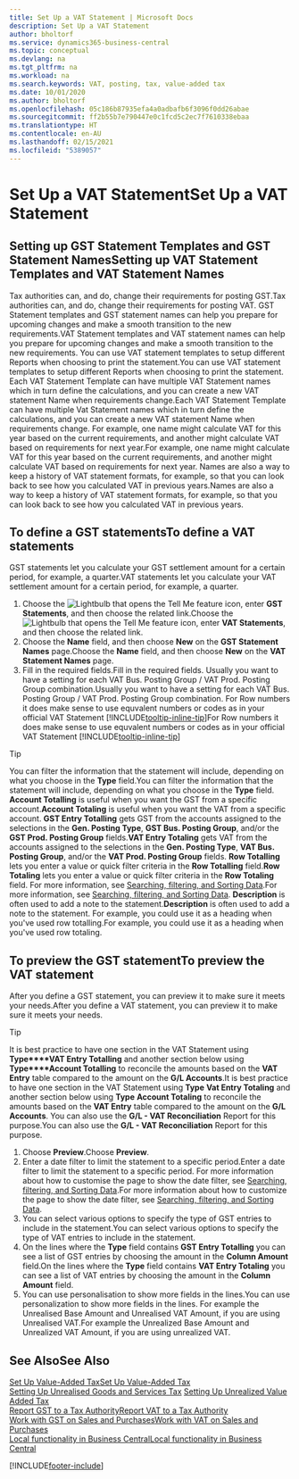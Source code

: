 ```yaml
---
title: Set Up a VAT Statement | Microsoft Docs
description: Set Up a VAT Statement
author: bholtorf
ms.service: dynamics365-business-central
ms.topic: conceptual
ms.devlang: na
ms.tgt_pltfrm: na
ms.workload: na
ms.search.keywords: VAT, posting, tax, value-added tax
ms.date: 10/01/2020
ms.author: bholtorf
ms.openlocfilehash: 05c186b87935efa4a0adbafb6f3096f0dd26abae
ms.sourcegitcommit: ff2b55b7e790447e0c1fcd5c2ec7f7610338ebaa
ms.translationtype: HT
ms.contentlocale: en-AU
ms.lasthandoff: 02/15/2021
ms.locfileid: "5389057"
---
```

# <a name="set-up-a-vat-statement"></a><span data-ttu-id="e35e3-103">Set Up a VAT Statement</span><span class="sxs-lookup"><span data-stu-id="e35e3-103">Set Up a VAT Statement</span></span>

## <a name="setting-up-vat-statement-templates-and-vat-statement-names"></a><span data-ttu-id="e35e3-104">Setting up GST Statement Templates and GST Statement Names</span><span class="sxs-lookup"><span data-stu-id="e35e3-104">Setting up VAT Statement Templates and VAT Statement Names</span></span>
<span data-ttu-id="e35e3-105">Tax authorities can, and do, change their requirements for posting GST.</span><span class="sxs-lookup"><span data-stu-id="e35e3-105">Tax authorities can, and do, change their requirements for posting VAT.</span></span> <span data-ttu-id="e35e3-106">GST Statement templates and GST statement names can help you prepare for upcoming changes and make a smooth transition to the new requirements.</span><span class="sxs-lookup"><span data-stu-id="e35e3-106">VAT Statement templates and VAT statement names can help you prepare for upcoming changes and make a smooth transition to the new requirements.</span></span> <span data-ttu-id="e35e3-107">You can use VAT statement templates to setup different Reports when choosing to print the statement.</span><span class="sxs-lookup"><span data-stu-id="e35e3-107">You can use VAT statement templates to setup different Reports when choosing to print the statement.</span></span> <span data-ttu-id="e35e3-108">Each VAT Statement Template can have multiple VAT Statement names which in turn define the calculations, and you can create a new VAT statement Name when requirements change.</span><span class="sxs-lookup"><span data-stu-id="e35e3-108">Each VAT Statement Template can have multiple Vat Statement names which in turn define the calculations, and you can create a new VAT statement Name when requirements change.</span></span> <span data-ttu-id="e35e3-109">For example, one name might calculate VAT for this year based on the current requirements, and another might calculate VAT based on requirements for next year.</span><span class="sxs-lookup"><span data-stu-id="e35e3-109">For example, one name might calculate VAT for this year based on the current requirements, and another might calculate VAT based on requirements for next year.</span></span> <span data-ttu-id="e35e3-110">Names are also a way to keep a history of VAT statement formats, for example, so that you can look back to see how you calculated VAT in previous years.</span><span class="sxs-lookup"><span data-stu-id="e35e3-110">Names are also a way to keep a history of VAT statement formats, for example, so that you can look back to see how you calculated VAT in previous years.</span></span>

## <a name="to-define-a-vat-statements"></a><span data-ttu-id="e35e3-111">To define a GST statements</span><span class="sxs-lookup"><span data-stu-id="e35e3-111">To define a VAT statements</span></span>
<span data-ttu-id="e35e3-112">GST statements let you calculate your GST settlement amount for a certain period, for example, a quarter.</span><span class="sxs-lookup"><span data-stu-id="e35e3-112">VAT statements let you calculate your VAT settlement amount for a certain period, for example, a quarter.</span></span>

1. <span data-ttu-id="e35e3-113">Choose the ![Lightbulb that opens the Tell Me feature](media/ui-search/search_small.png "Tell me what you want to do") icon, enter **GST Statements**, and then choose the related link.</span><span class="sxs-lookup"><span data-stu-id="e35e3-113">Choose the ![Lightbulb that opens the Tell Me feature](media/ui-search/search_small.png "Tell me what you want to do") icon, enter **VAT Statements**, and then choose the related link.</span></span>  
2. <span data-ttu-id="e35e3-114">Choose the **Name** field, and then choose **New** on the **GST Statement Names** page.</span><span class="sxs-lookup"><span data-stu-id="e35e3-114">Choose the **Name** field, and then choose **New** on the **VAT Statement Names** page.</span></span>
3. <span data-ttu-id="e35e3-115">Fill in the required fields.</span><span class="sxs-lookup"><span data-stu-id="e35e3-115">Fill in the required fields.</span></span> <span data-ttu-id="e35e3-116">Usually you want to have a setting for each VAT Bus. Posting Group / VAT Prod. Posting Group combination.</span><span class="sxs-lookup"><span data-stu-id="e35e3-116">Usually you want to have a setting for each VAT Bus. Posting Group / VAT Prod. Posting Group combination.</span></span> <span data-ttu-id="e35e3-117">For Row numbers it does make sense to use equvalent numbers or codes as in your official VAT Statement [!INCLUDE[tooltip-inline-tip](includes/tooltip-inline-tip_md.md)]</span><span class="sxs-lookup"><span data-stu-id="e35e3-117">For Row numbers it does make sense to use equvalent numbers or codes as in your official VAT Statement [!INCLUDE[tooltip-inline-tip](includes/tooltip-inline-tip_md.md)]</span></span> 


> [!Tip]
> <span data-ttu-id="e35e3-118">You can filter the information that the statement will include, depending on what you choose in the **Type** field.</span><span class="sxs-lookup"><span data-stu-id="e35e3-118">You can filter the information that the statement will include, depending on what you choose in the **Type** field.</span></span> <span data-ttu-id="e35e3-119">**Account Totalling** is useful when you want the GST from a specific account.</span><span class="sxs-lookup"><span data-stu-id="e35e3-119">**Account Totaling** is useful when you want the VAT from a specific account.</span></span>
<span data-ttu-id="e35e3-120">**GST Entry Totalling** gets GST from the accounts assigned to the selections in the **Gen. Posting Type**, **GST Bus. Posting Group**, and/or the **GST Prod. Posting Group** fields.</span><span class="sxs-lookup"><span data-stu-id="e35e3-120">**VAT Entry Totaling** gets VAT from the accounts assigned to the selections in the **Gen. Posting Type**, **VAT Bus. Posting Group**, and/or the **VAT Prod. Posting Group** fields.</span></span> <span data-ttu-id="e35e3-121">**Row Totalling** lets you enter a value or quick filter criteria in the **Row Totalling** field.</span><span class="sxs-lookup"><span data-stu-id="e35e3-121">**Row Totaling** lets you enter a value or quick filter criteria in the **Row Totaling** field.</span></span> <span data-ttu-id="e35e3-122">For more information, see [Searching, filtering, and Sorting Data](ui-enter-criteria-filters.md).</span><span class="sxs-lookup"><span data-stu-id="e35e3-122">For more information, see [Searching, filtering, and Sorting Data](ui-enter-criteria-filters.md).</span></span> <span data-ttu-id="e35e3-123">**Description** is often used to add a note to the statement.</span><span class="sxs-lookup"><span data-stu-id="e35e3-123">**Description** is often used to add a note to the statement.</span></span> <span data-ttu-id="e35e3-124">For example, you could use it as a heading when you've used row totalling.</span><span class="sxs-lookup"><span data-stu-id="e35e3-124">For example, you could use it as a heading when you've used row totaling.</span></span>

## <a name="to-preview-the-vat-statement"></a><span data-ttu-id="e35e3-125">To preview the GST statement</span><span class="sxs-lookup"><span data-stu-id="e35e3-125">To preview the VAT statement</span></span>
<span data-ttu-id="e35e3-126">After you define a GST statement, you can preview it to make sure it meets your needs.</span><span class="sxs-lookup"><span data-stu-id="e35e3-126">After you define a VAT statement, you can preview it to make sure it meets your needs.</span></span>
> [!Tip]
> <span data-ttu-id="e35e3-127">It is best practice to have one section in the VAT Statement using **Type\*\*\*\*VAT Entry Totalling** and another section below using **Type\*\*\*\*Account Totalling** to reconcile the amounts based on the **VAT Entry** table compared to the amount on the **G/L Accounts**.</span><span class="sxs-lookup"><span data-stu-id="e35e3-127">It is best practice to have one section in the VAT Statement using **Type** **Vat Entry Totaling** and another section below using **Type** **Account Totaling** to reconcile the amounts based on the **VAT Entry** table compared to the amount on the **G/L Accounts**.</span></span> <span data-ttu-id="e35e3-128">You can also use the **G/L - VAT Reconciliation** Report for this purpose.</span><span class="sxs-lookup"><span data-stu-id="e35e3-128">You can also use the **G/L - VAT Reconciliation** Report for this purpose.</span></span>

1. <span data-ttu-id="e35e3-129">Choose **Preview**.</span><span class="sxs-lookup"><span data-stu-id="e35e3-129">Choose **Preview**.</span></span>
2. <span data-ttu-id="e35e3-130">Enter a date filter to limit the statement to a specific period.</span><span class="sxs-lookup"><span data-stu-id="e35e3-130">Enter a date filter to limit the statement to a specific period.</span></span> <span data-ttu-id="e35e3-131">For more information about how to customise the page to show the date filter, see [Searching, filtering, and Sorting Data](ui-enter-criteria-filters.md).</span><span class="sxs-lookup"><span data-stu-id="e35e3-131">For more information about how to customize the page to show the date filter, see [Searching, filtering, and Sorting Data](ui-enter-criteria-filters.md).</span></span>
3. <span data-ttu-id="e35e3-132">You can select various options to specify the type of GST entries to include in the statement.</span><span class="sxs-lookup"><span data-stu-id="e35e3-132">You can select various options to specify the type of VAT entries to include in the statement.</span></span>
4. <span data-ttu-id="e35e3-133">On the lines where the **Type** field contains **GST Entry Totalling** you can see a list of GST entries by choosing the amount in the **Column Amount** field.</span><span class="sxs-lookup"><span data-stu-id="e35e3-133">On the lines where the **Type** field contains **VAT Entry Totaling** you can see a list of VAT entries by choosing the amount in the **Column Amount** field.</span></span>
5. <span data-ttu-id="e35e3-134">You can use personalisation to show more fields in the lines.</span><span class="sxs-lookup"><span data-stu-id="e35e3-134">You can use personalization to show more fields in the lines.</span></span> <span data-ttu-id="e35e3-135">For example the Unrealised Base Amount and Unrealised VAT Amount, if you are using Unrealised VAT.</span><span class="sxs-lookup"><span data-stu-id="e35e3-135">For example the Unrealized Base Amount and Unrealized VAT Amount, if you are using unrealized VAT.</span></span>

## <a name="see-also"></a><span data-ttu-id="e35e3-136">See Also</span><span class="sxs-lookup"><span data-stu-id="e35e3-136">See Also</span></span>  
[<span data-ttu-id="e35e3-137">Set Up Value-Added Tax</span><span class="sxs-lookup"><span data-stu-id="e35e3-137">Set Up Value-Added Tax</span></span>](finance-setup-vat.md)  
<span data-ttu-id="e35e3-138">[Setting Up Unrealised Goods and Services Tax](finance-setup-unrealized-vat.md)    </span><span class="sxs-lookup"><span data-stu-id="e35e3-138">[Setting Up Unrealized Value Added Tax](finance-setup-unrealized-vat.md)    </span></span>  
[<span data-ttu-id="e35e3-139">Report GST to a Tax Authority</span><span class="sxs-lookup"><span data-stu-id="e35e3-139">Report VAT to a Tax Authority</span></span>](finance-how-report-vat.md)  
[<span data-ttu-id="e35e3-140">Work with GST on Sales and Purchases</span><span class="sxs-lookup"><span data-stu-id="e35e3-140">Work with VAT on Sales and Purchases</span></span>](finance-work-with-vat.md)  
[<span data-ttu-id="e35e3-141">Local functionality in Business Central</span><span class="sxs-lookup"><span data-stu-id="e35e3-141">Local functionality in Business Central</span></span>](about-localization.md)


[!INCLUDE[footer-include](includes/footer-banner.md)]